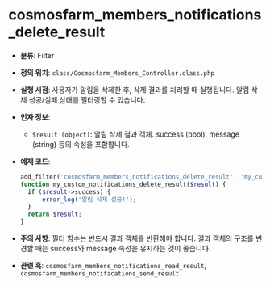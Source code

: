 # cosmosfarm_members_notifications_delete_result

- **분류**: Filter
- **정의 위치**: `class/Cosmosfarm_Members_Controller.class.php`
- **실행 시점**: 사용자가 알림을 삭제한 후, 삭제 결과를 처리할 때 실행됩니다. 알림 삭제 성공/실패 상태를 필터링할 수 있습니다.
- **인자 정보**:
  - `$result (object)`: 알림 삭제 결과 객체. success (bool), message (string) 등의 속성을 포함합니다.
- **예제 코드**:

  ```php
  add_filter('cosmosfarm_members_notifications_delete_result', 'my_custom_notifications_delete_result');
  function my_custom_notifications_delete_result($result) {
    if ($result->success) {
        error_log('알림 삭제 성공!');
    }
    return $result;
  }
  ```

- **주의 사항**: 필터 함수는 반드시 결과 객체를 반환해야 합니다. 결과 객체의 구조를 변경할 때는 success와 message 속성을 유지하는 것이 좋습니다.
- **관련 훅**: `cosmosfarm_members_notifications_read_result`, `cosmosfarm_members_notifications_send_result`
